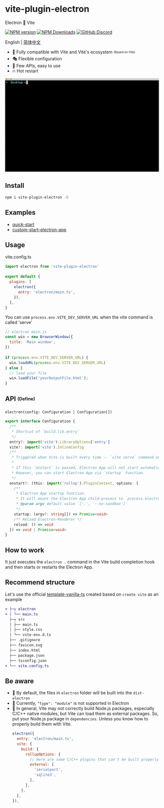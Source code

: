 # vite-plugin-electron

Electron 🔗 Vite

[![NPM version](https://img.shields.io/npm/v/vite-plugin-electron.svg)](https://npmjs.org/package/vite-plugin-electron)
[![NPM Downloads](https://img.shields.io/npm/dm/vite-plugin-electron.svg)](https://npmjs.org/package/vite-plugin-electron)
[![GitHub Discord](https://img.shields.io/badge/chat-discord-blue?logo=discord)](https://discord.gg/YfjFuEgVUR)

English | [简体中文](https://github.com/electron-vite/vite-plugin-electron/blob/main/README.zh-CN.md)

- 🚀 Fully compatible with Vite and Vite's ecosystem <sub><sup>(Based on Vite)</sup></sub>
- 🎭 Flexible configuration
- 🐣 Few APIs, easy to use
- 🔥 Hot restart

![vite-plugin-electron.gif](https://github.com/caoxiemeihao/blog/blob/main/vite/vite-plugin-electron.gif?raw=true)

## Install

```sh
npm i vite-plugin-electron -D
```

## Examples

- [quick-start](https://github.com/electron-vite/vite-plugin-electron/tree/main/examples/quick-start)
- [custom-start-electron-app](https://github.com/electron-vite/vite-plugin-electron/tree/main/examples/custom-start-electron-app)

## Usage

vite.config.ts

```js
import electron from 'vite-plugin-electron'

export default {
  plugins: [
    electron({
      entry: 'electron/main.ts',
    }),
  ],
}
```

You can use `process.env.VITE_DEV_SERVER_URL` when the vite command is called 'serve'

```js
// electron main.js
const win = new BrowserWindow({
  title: 'Main window',
})

if (process.env.VITE_DEV_SERVER_URL) {
  win.loadURL(process.env.VITE_DEV_SERVER_URL)
} else {
  // load your file
  win.loadFile('yourOutputFile.html');
}
```

## API <sub><sup>(Define)</sup></sub>

`electron(config: Configuration | Configuration[])`

```ts
export interface Configuration {
  /**
   * Shortcut of `build.lib.entry`
   */
  entry?: import('vite').LibraryOptions['entry']
  vite?: import('vite').InlineConfig
  /**
   * Triggered when Vite is built every time -- `vite serve` command only.
   * 
   * If this `onstart` is passed, Electron App will not start automatically.  
   * However, you can start Electroo App via `startup` function.  
   */
  onstart?: (this: import('rollup').PluginContext, options: {
    /**
     * Electron App startup function.  
     * It will mount the Electron App child-process to `process.electronApp`.  
     * @param argv default value `['.', '--no-sandbox']`
     */
    startup: (argv?: string[]) => Promise<void>
    /** Reload Electron-Renderer */
    reload: () => void
  }) => void | Promise<void>
}
```

## How to work

It just executes the `electron .` command in the Vite build completion hook and then starts or restarts the Electron App.

## Recommend structure

Let's use the official [template-vanilla-ts](https://github.com/vitejs/vite/tree/main/packages/create-vite/template-vanilla-ts) created based on `create vite` as an example

```diff
+ ├─┬ electron
+ │ └── main.ts
  ├─┬ src
  │ ├── main.ts
  │ ├── style.css
  │ └── vite-env.d.ts
  ├── .gitignore
  ├── favicon.svg
  ├── index.html
  ├── package.json
  ├── tsconfig.json
+ └── vite.config.ts
```

## Be aware

- 🚨 By default, the files in `electron` folder will be built into the `dist-electron`
- 🚨 Currently, `"type": "module"` is not supported in Electron
- 🚨 In general, Vite may not correctly build Node.js packages, especially C/C++ native modules, but Vite can load them as external packages. So, put your Node.js package in `dependencies`. Unless you know how to properly build them with Vite.
  ```js
  electron({
    entry: 'electron/main.ts',
    vite: {
      build: {
        rollupOptions: {
          // Here are some C/C++ plugins that can't be built properly.
          external: [
            'serialport',
            'sqlite3',
          ],
        },
      },
    },
  }),
  ```

<!-- You can see 👉 [dependencies vs devDependencies](https://github.com/electron-vite/vite-plugin-electron-renderer#dependencies-vs-devdependencies) -->
